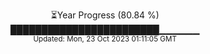 <p align="center">
⏳Year Progress (80.84 %) <br>
████████████████████████▁▁▁▁▁▁ <br>
<sub>Updated: Mon, 23 Oct 2023 01:11:05 GMT</sub>
</p>

